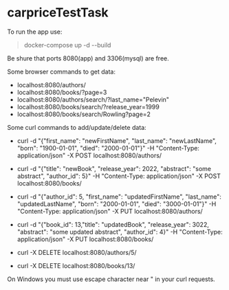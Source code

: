 # carpriceTestTask

To run the app use:
> docker-compose up -d --build    

Be shure that ports 8080(app) and 3306(mysql) are free.

Some browser commands to get data:

- localhost:8080/authors/
- localhost:8080/books/?page=3
- localhost:8080/authors/search/?last_name="Pelevin"
- localhost:8080/books/search/?release_year=1999
- localhost:8080/books/search/Rowling?page=2

Some curl commands to add/update/delete data:

- curl -d "{\"first_name\": \"newFirstName\", \"last_name\": \"newLastName\", \"born\": \"1900-01-01\", \"died\": \"2000-01-01\"}" -H "Content-Type: application/json" -X POST localhost:8080/authors/
- curl -d "{\"title\": \"newBook\", \"release_year\": 2022, \"abstract\": \"some abstract\", \"author_id\": 5}" -H "Content-Type: application/json" -X POST localhost:8080/books/

- curl -d "{\"author_id\": 5, \"first_name\": \"updatedFirstName\", \"last_name\": \"updatedLastName\", \"born\": \"2000-01-01\", \"died\": \"3000-01-01\"}" -H "Content-Type: application/json" -X PUT localhost:8080/authors/
- curl -d "{\"book_id\": 13,\"title\": \"updatedBook\", \"release_year\": 3022, \"abstract\": \"some updated abstract\", \"author_id\": 4}" -H "Content-Type: application/json" -X PUT localhost:8080/books/

- curl -X DELETE localhost:8080/authors/5/
- curl -X DELETE localhost:8080/books/13/

On Windows you must use escape character near " in your curl requests.
